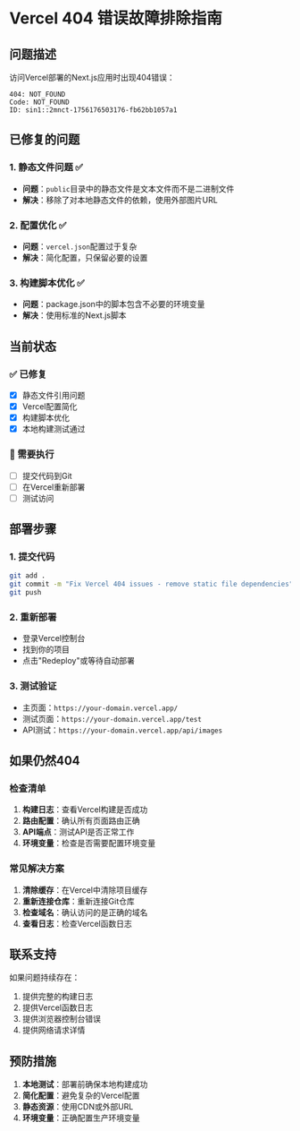 # Vercel 404 错误故障排除指南

## 问题描述
访问Vercel部署的Next.js应用时出现404错误：
```
404: NOT_FOUND
Code: NOT_FOUND
ID: sin1::2mnct-1756176503176-fb62bb1057a1
```

## 已修复的问题

### 1. 静态文件问题 ✅
- **问题**：`public`目录中的静态文件是文本文件而不是二进制文件
- **解决**：移除了对本地静态文件的依赖，使用外部图片URL

### 2. 配置优化 ✅
- **问题**：`vercel.json`配置过于复杂
- **解决**：简化配置，只保留必要的设置

### 3. 构建脚本优化 ✅
- **问题**：package.json中的脚本包含不必要的环境变量
- **解决**：使用标准的Next.js脚本

## 当前状态

### ✅ 已修复
- [x] 静态文件引用问题
- [x] Vercel配置简化
- [x] 构建脚本优化
- [x] 本地构建测试通过

### 🔄 需要执行
- [ ] 提交代码到Git
- [ ] 在Vercel重新部署
- [ ] 测试访问

## 部署步骤

### 1. 提交代码
```bash
git add .
git commit -m "Fix Vercel 404 issues - remove static file dependencies"
git push
```

### 2. 重新部署
- 登录Vercel控制台
- 找到你的项目
- 点击"Redeploy"或等待自动部署

### 3. 测试验证
- 主页面：`https://your-domain.vercel.app/`
- 测试页面：`https://your-domain.vercel.app/test`
- API测试：`https://your-domain.vercel.app/api/images`

## 如果仍然404

### 检查清单
1. **构建日志**：查看Vercel构建是否成功
2. **路由配置**：确认所有页面路由正确
3. **API端点**：测试API是否正常工作
4. **环境变量**：检查是否需要配置环境变量

### 常见解决方案
1. **清除缓存**：在Vercel中清除项目缓存
2. **重新连接仓库**：重新连接Git仓库
3. **检查域名**：确认访问的是正确的域名
4. **查看日志**：检查Vercel函数日志

## 联系支持

如果问题持续存在：
1. 提供完整的构建日志
2. 提供Vercel函数日志
3. 提供浏览器控制台错误
4. 提供网络请求详情

## 预防措施

1. **本地测试**：部署前确保本地构建成功
2. **简化配置**：避免复杂的Vercel配置
3. **静态资源**：使用CDN或外部URL
4. **环境变量**：正确配置生产环境变量
